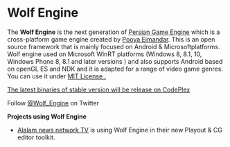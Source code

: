 Wolf Engine
===========
The <strong>Wolf Engine</strong> is the next generation of <a href="https://persianengine.codeplex.com/">Persian Game Engine</a> which is a cross-platform game engine created by <a href="http://pooyaeimandar.com">Pooya Eimandar</a>.
This is an open source framework that is mainly focused on Android & Microsoft​ platforms. 
Wolf engine used on Microsoft WinRT platforms (Windows​ 8, 8.1, 10, Windows Phone 8, 8.1 and later versions ) and also supports Android based on openGL ES and NDK and it is adapted for a range of video game genres. 
You can use it under <a href="https://github.com/PooyaEimandar/WolfEngine/blob/master/LICENSE">MIT License .

<p>The latest binaries of stable version will be release on <a href="https://wolfengine.codeplex.com/">CodePlex</a></p>
<p>Follow <a href="https://twitter.com/wolf_engine">@Wolf_Engine</a> on Twitter</p>

<p><strong>Projects using Wolf Engine</strong></p>
<ul>
<li><a href="http://en.alalam.ir">Alalam news network TV</a> is using Wolf Engine in their new Playout & CG editor toolkit. </li>
</ul>
